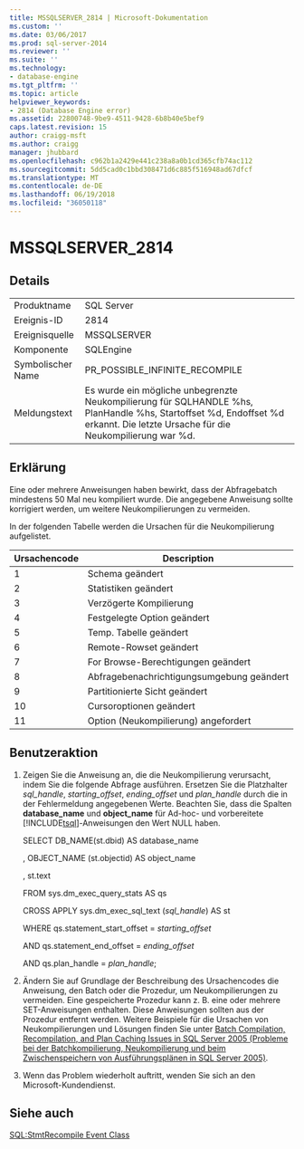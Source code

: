 ```yaml
---
title: MSSQLSERVER_2814 | Microsoft-Dokumentation
ms.custom: ''
ms.date: 03/06/2017
ms.prod: sql-server-2014
ms.reviewer: ''
ms.suite: ''
ms.technology:
- database-engine
ms.tgt_pltfrm: ''
ms.topic: article
helpviewer_keywords:
- 2814 (Database Engine error)
ms.assetid: 22800748-9be9-4511-9428-6b8b40e5bef9
caps.latest.revision: 15
author: craigg-msft
ms.author: craigg
manager: jhubbard
ms.openlocfilehash: c962b1a2429e441c238a8a0b1cd365cfb74ac112
ms.sourcegitcommit: 5dd5cad0c1bbd308471d6c885f516948ad67dfcf
ms.translationtype: MT
ms.contentlocale: de-DE
ms.lasthandoff: 06/19/2018
ms.locfileid: "36050118"
---
```

# <a name="mssqlserver2814"></a>MSSQLSERVER_2814
    
## <a name="details"></a>Details  
  
|||  
|-|-|  
|Produktname|SQL Server|  
|Ereignis-ID|2814|  
|Ereignisquelle|MSSQLSERVER|  
|Komponente|SQLEngine|  
|Symbolischer Name|PR_POSSIBLE_INFINITE_RECOMPILE|  
|Meldungstext|Es wurde ein mögliche unbegrenzte Neukompilierung für SQLHANDLE %hs, PlanHandle %hs, Startoffset %d, Endoffset %d erkannt. Die letzte Ursache für die Neukompilierung war %d.|  
  
## <a name="explanation"></a>Erklärung  
 Eine oder mehrere Anweisungen haben bewirkt, dass der Abfragebatch mindestens 50 Mal neu kompiliert wurde. Die angegebene Anweisung sollte korrigiert werden, um weitere Neukompilierungen zu vermeiden.  
  
 In der folgenden Tabelle werden die Ursachen für die Neukompilierung aufgelistet.  
  
|Ursachencode|Description|  
|-----------------|-----------------|  
|1|Schema geändert|  
|2|Statistiken geändert|  
|3|Verzögerte Kompilierung|  
|4|Festgelegte Option geändert|  
|5|Temp. Tabelle geändert|  
|6|Remote-Rowset geändert|  
|7|For Browse-Berechtigungen geändert|  
|8|Abfragebenachrichtigungsumgebung geändert|  
|9|Partitionierte Sicht geändert|  
|10|Cursoroptionen geändert|  
|11|Option (Neukompilierung) angefordert|  
  
## <a name="user-action"></a>Benutzeraktion  
  
1.  Zeigen Sie die Anweisung an, die die Neukompilierung verursacht, indem Sie die folgende Abfrage ausführen. Ersetzen Sie die Platzhalter *sql_handle*, *starting_offset*, *ending_offset* und *plan_handle* durch die in der Fehlermeldung angegebenen Werte. Beachten Sie, dass die Spalten **database_name** und **object_name** für Ad-hoc- und vorbereitete [!INCLUDE[tsql](../../includes/tsql-md.md)]-Anweisungen den Wert NULL haben.  
  
     SELECT DB_NAME(st.dbid) AS database_name  
  
     , OBJECT_NAME (st.objectid) AS object_name  
  
     , st.text  
  
     FROM sys.dm_exec_query_stats AS qs  
  
     CROSS APPLY sys.dm_exec_sql_text (*sql_handle*) AS st  
  
     WHERE qs.statement_start_offset = *starting_offset*  
  
     AND qs.statement_end_offset = *ending_offset*  
  
     AND qs.plan_handle = *plan_handle*;  
  
2.  Ändern Sie auf Grundlage der Beschreibung des Ursachencodes die Anweisung, den Batch oder die Prozedur, um Neukompilierungen zu vermeiden. Eine gespeicherte Prozedur kann z. B. eine oder mehrere SET-Anweisungen enthalten. Diese Anweisungen sollten aus der Prozedur entfernt werden. Weitere Beispiele für die Ursachen von Neukompilierungen und Lösungen finden Sie unter [Batch Compilation, Recompilation, and Plan Caching Issues in SQL Server 2005 (Probleme bei der Batchkompilierung, Neukompilierung und beim Zwischenspeichern von Ausführungsplänen in SQL Server 2005)](http://go.microsoft.com/fwlink/?LinkId=69175).  
  
3.  Wenn das Problem wiederholt auftritt, wenden Sie sich an den Microsoft-Kundendienst.  
  
## <a name="see-also"></a>Siehe auch  
 [SQL:StmtRecompile Event Class](../event-classes/sql-stmtrecompile-event-class.md)  
  
  